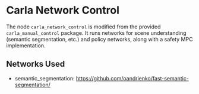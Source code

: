 # Carla Network Control

The node `carla_network_control` is modified from the provided `carla_manual_control` package.
It runs networks for scene understanding (semantic segmentation, etc.) and policy networks, along with
a safety MPC implementation.

## Networks Used
* semantic_segmentation: https://github.com/oandrienko/fast-semantic-segmentation/
